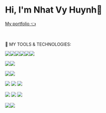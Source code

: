 <h1>Hi, I'm Nhat Vy Huynh</span>👋</h1>

<a href="https://github.com/nhatvy1">My portfolio 👈</a>

<br/>
 
🤖 MY TOOLS & TECHNOLOGIES:

<div style="display:flex; flex-wrap: wrap;">
	<img src="https://img.shields.io/badge/html5-%23E34F26.svg?&style=for-the-badge&logo=html5&logoColor=white" />
	<img src="https://img.shields.io/badge/css3-%231572B6.svg?&style=for-the-badge&logo=css3&logoColor=white" />
	<img src="https://img.shields.io/badge/sass-%23CC6699.svg?&style=for-the-badge&logo=sass&logoColor=white" />
	<img src="https://img.shields.io/badge/tailwind%20css-%2338B2AC.svg?&style=for-the-badge&logo=tailwind%20css&logoColor=white" />
	<img src="https://img.shields.io/badge/bootstrap-%237952B3.svg?&style=for-the-badge&logo=bootstrap&logoColor=white" />
	<img src="https://simpleicons.org/icons/mui.svg"/>
</div>

<br />

<div style="display:flex; flex-wrap: wrap;">
	<img src="https://img.shields.io/badge/javascript-%23F7DF1E.svg?&style=for-the-badge&logo=javascript&logoColor=black" />
	<img src="https://img.shields.io/badge/typescript-%233178C6.svg?&style=for-the-badge&logo=typescript&logoColor=white" />
</div>

<br />

<div style="display:flex; flex-wrap: wrap;">
	<img src="https://img.shields.io/badge/react-%2320232a.svg?style=for-the-badge&logo=react&logoColor=%2361DAFB">
	<img src="https://img.shields.io/badge/next.js-%23000000.svg?&style=for-the-badge&logo=next.js&logoColor=white" />
</div>

<br />
<div>
	<img src="https://img.shields.io/badge/node.js-%23339933.svg?&style=for-the-badge&logo=node.js&logoColor=white" />
	<img src="https://img.shields.io/badge/express.js-%23404d59.svg?style=for-the-badge&logo=express&logoColor=%2361DAFB">
	<img src="https://img.shields.io/badge/nestjs-%23E0234E.svg?&style=for-the-badge&logo=nestjs&logoColor=white" />
</div>

<br />

<div>
	<img src="https://img.shields.io/badge/MySQL-045782?style=for-the-badge&logo=mysql&logoColor=white">
    <img src="https://img.shields.io/badge/postgres-%23316192.svg?style=for-the-badge&logo=postgresql&logoColor=white">
	<img src="https://img.shields.io/badge/mongodb-%2347A248.svg?&style=for-the-badge&logo=mongodb&logoColor=white" />
</div>

<br />

<div style="display:flex; flex-wrap: wrap;">
 <img src="https://img.shields.io/badge/docker-%230db7ed.svg?style=for-the-badge&logo=docker&logoColor=white">
 <img src="https://img.shields.io/badge/gitlab-%23181717.svg?style=for-the-badge&logo=gitlab&logoColor=white">
</div>
